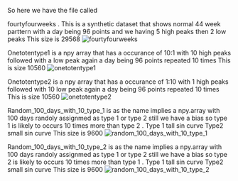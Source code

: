 So here we have the file called 

fourtyfourweeks . This is a synthetic dataset that shows normal 44 week parttern with a day being
96 points and we having 5 high peaks then 2 low peaks
This size is 29568
![fourtyfourweeks](https://github.com/user-attachments/assets/96832c78-c1d8-451c-a15b-f386093326ab)

Onetotentype1 is a npy array that has a occurance of 10:1 with 10 high peaks followed with a low peak again a day 
being 96 points repeated 10 times
This is size 10560
![onetotentype1](https://github.com/user-attachments/assets/9466b8fa-ac55-4aca-9d8e-dc8068ee69ce)

Onetotentype2 is a npy array that has a occurance of 1:10 with 1 high peaks followed with 10 low peak again a day 
being 96 points repeated 10 times
This is size 10560
![onetotentype2](https://github.com/user-attachments/assets/4b239dbd-6885-4e7f-b14d-d89cec3a99b3)

Random_100_days_with_10_type_1 is as the name implies a npy.array with 100 days randoly assignmed as type 1 or type 2 still
we have a bias so type 1 is likely to occurs 10 times more than type 2 . Type 1 tall sin curve Type2 small sin curve
This size is 9600
![random_100_days_with_10_type_1](https://github.com/user-attachments/assets/deeebcf9-3276-4729-89fb-5ae99886ee48)

Random_100_days_with_10_type_2 is as the name implies a npy.array with 100 days randoly assignmed as type 1 or type 2 still
we have a bias so type 2 is likely to occurs 10 times more than type 1 . Type 1 tall sin curve Type2 small sin curve
This size is 9600
![random_100_days_with_10_type_2](https://github.com/user-attachments/assets/8deb4346-93cb-40bc-b89b-6382207f5fd1)
